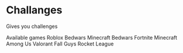# Challanges
Gives you challenges



Available games
 Roblox Bedwars
 Minecraft Bedwars
 Fortnite
 Minecraft
 Among Us
 Valorant
 Fall Guys
 Rocket League

